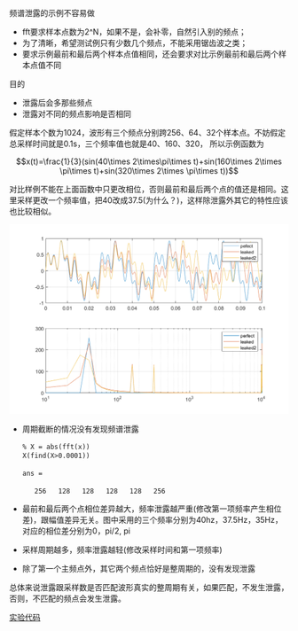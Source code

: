 频谱泄露的示例不容易做
- fft要求样本点数为2^N，如果不是，会补零，自然引入别的频点；
- 为了清晰，希望测试例只有少数几个频点，不能采用锯齿波之类；
- 要求示例最前和最后两个样本点值相同，还会要求对比示例最前和最后两个样本点值不同

目的
- 泄露后会多那些频点
- 泄露对不同的频点影响是否相同

假定样本个数为1024，波形有三个频点分别跨256、64、32个样本点。不妨假定总采样时间就是0.1s，三个频率值也就是40、160、320，
所以示例函数为 

$$x(t)=\frac{1}{3}(sin(40\times 2\times\pi\times t)+sin(160\times 2\times \pi\times t)+sin(320\times 2\times \pi\times t))$$

对比样例不能在上面函数中只更改相位，否则最前和最后两个点的值还是相同。这里采样更改一个频率值，把40改成37.5(为什么？)，这样除泄露外其它的特性应该也比较相似。

![频率泄露](spectral_leakage.png)

- 周期截断的情况没有发现频谱泄露

  ```
  % X = abs(fft(x))
  X(find(X>0.0001))
  
  ans =
  
     256   128   128   128   128   256
  ```

  

- 最前和最后两个点相位差异越大，频率泄露越严重(修改第一项频率产生相位差)，跟幅值差异无关。图中采用的三个频率分别为40hz，37.5Hz，35Hz，对应的相位差分别为0，pi/2, pi

- 采样周期越多，频率泄露越轻(修改采样时间和第一项频率)

- 除了第一个主频点外，其它两个频点恰好是整周期的，没有发现泄露

总体来说泄露跟采样数是否匹配波形真实的整周期有关，如果匹配，不发生泄露，否则，不匹配的频点会发生泄露。

 [实验代码](spectrum_leakage.m)
